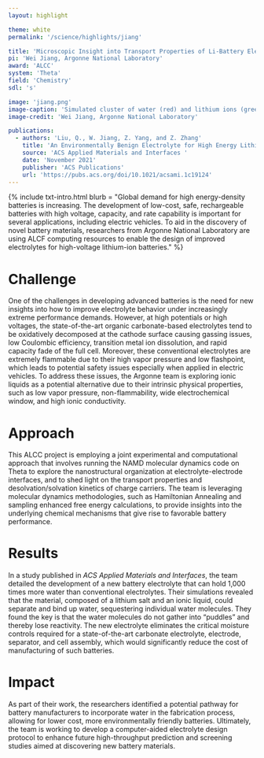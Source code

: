 ```yaml
---
layout: highlight

theme: white
permalink: '/science/highlights/jiang'

title: 'Microscopic Insight into Transport Properties of Li-Battery Electrolytes'
pi: 'Wei Jiang, Argonne National Laboratory'
award: 'ALCC'
system: 'Theta'
field: 'Chemistry'
sdl: 's'

image: 'jiang.png' 
image-caption: 'Simulated cluster of water (red) and lithium ions (green) at electrode surfaces under various water concentrations. Battery performance is retained when water molecules remain isolated.'
image-credit: 'Wei Jiang, Argonne National Laboratory'

publications:
  - authors: 'Liu, Q., W. Jiang, Z. Yang, and Z. Zhang'
    title: 'An Environmentally Benign Electrolyte for High Energy Lithium Battery Materials'
    source: 'ACS Applied Materials and Interfaces '
    date: 'November 2021'
    publisher: 'ACS Publications'
    url: 'https://pubs.acs.org/doi/10.1021/acsami.1c19124'
---
```




{% include txt-intro.html 
    blurb = "Global demand for high energy-density batteries is increasing. The development of low-cost, safe, rechargeable batteries with high voltage, capacity, and rate capability is important for several applications, including electric vehicles. To aid in the discovery of novel battery materials, researchers from Argonne National Laboratory are using ALCF computing resources to enable the design of improved electrolytes for high-voltage lithium-ion batteries."
%}



# Challenge

One of the challenges in developing advanced batteries is the need for new insights into how to improve electrolyte behavior under increasingly extreme performance demands. However, at high potentials or high voltages, the state-of-the-art organic carbonate-based electrolytes tend to be oxidatively decomposed at the cathode surface causing gassing issues, low Coulombic efficiency, transition metal ion dissolution, and rapid capacity fade of the full cell. Moreover, these conventional electrolytes are extremely flammable due to their high vapor pressure and low flashpoint, which leads to potential safety issues especially when applied in electric vehicles. To address these issues, the Argonne team is exploring ionic liquids as a potential alternative due to their intrinsic physical properties, such as low vapor pressure, non-flammability, wide electrochemical window, and high ionic conductivity.



# Approach

This ALCC project is employing a joint experimental and computational approach that involves running the NAMD molecular dynamics code on Theta to explore the nanostructural organization at electrolyte-electrode interfaces, and to shed light on the transport properties and desolvation/solvation kinetics of charge carriers. The team is leveraging molecular dynamics methodologies, such as Hamiltonian Annealing and sampling enhanced free energy calculations, to provide insights into the underlying chemical mechanisms that give rise to favorable battery performance. 


# Results

In a study published in *ACS Applied Materials and Interfaces*, the team detailed the development of a new battery electrolyte that can hold 1,000 times more water than conventional electrolytes. Their simulations revealed that the material, composed of a lithium salt and an ionic liquid, could separate and bind up water, sequestering individual water molecules. They found the key is that the water molecules do not gather into “puddles” and thereby lose reactivity. The new electrolyte eliminates the critical moisture controls required for a state-of-the-art carbonate electrolyte, electrode, separator, and cell assembly, which would significantly reduce the cost of manufacturing of such batteries.



# Impact

As part of their work, the researchers identified a potential pathway for battery manufacturers to incorporate water in the fabrication process, allowing for lower cost, more environmentally friendly batteries. Ultimately, the team is working to develop a computer-aided electrolyte design protocol to enhance future high-throughput prediction and screening studies aimed at discovering new battery materials.
